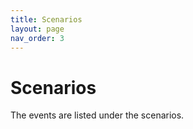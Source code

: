 ```yaml
---
title: Scenarios
layout: page
nav_order: 3
---
```


# Scenarios

The events are listed under the scenarios. 